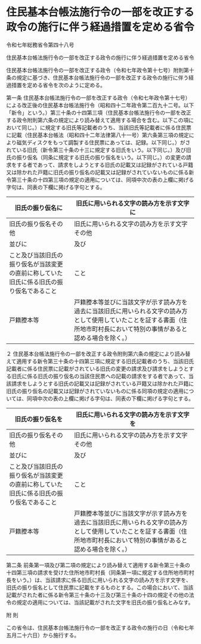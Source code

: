 # 住民基本台帳法施行令の一部を改正する政令の施行に伴う経過措置を定める省令

令和七年総務省令第四十八号

住民基本台帳法施行令の一部を改正する政令の施行に伴う経過措置を定める省令

住民基本台帳法施行令の一部を改正する政令（令和七年政令第十七号）附則第十条の規定に基づき、住民基本台帳法施行令の一部を改正する政令の施行に伴う経過措置を定める省令を次のように定める。

第一条 住民基本台帳法施行令の一部を改正する政令（令和七年政令第十七号）による改正後の住民基本台帳法施行令（昭和四十二年政令第二百九十二号。以下「新令」という。）第三十条の十四第三項（住民基本台帳法施行令の一部を改正する政令附則第六条の規定により読み替えて適用する場合を含む。以下この項において同じ。）に規定する旧氏等記載者のうち、当該旧氏等記載者に係る住民票に記載（住民基本台帳法（昭和四十二年法律第八十一号）第六条第三項の規定により磁気ディスクをもって調製する住民票にあっては、記録。以下同じ。）がされている旧氏（新令第三十条の十三に規定する旧氏をいう。以下同じ。）及び旧氏の振り仮名（同条に規定する旧氏の振り仮名をいう。以下同じ。）の変更の請求をする者であって、請求をしようとする旧氏の記載又は記録がされている戸籍又は除かれた戸籍に旧氏の振り仮名の記載又は記録がされていないものに係る新令第三十条の十四第三項の規定の適用については、同項中次の表の上欄に掲げる字句は、同表の下欄に掲げる字句とする。

旧氏の振り仮名に | 旧氏に用いられる文字の読み方を示す文字に  
---|---  
旧氏の振り仮名その他 | 旧氏に用いられる文字の読み方を示す文字その他  
並びに | 及び  
こと及び当該旧氏の振り仮名が当該変更の直前に称していた旧氏に係る旧氏の振り仮名であること | こと  
戸籍謄本等 | 戸籍謄本等並びに当該文字が示す読み方を過去に当該旧氏に用いられる文字の読み方として使用していたことを証する書面（住所地市町村長において特別の事情があると認める場合を除く。）  
  
２ 住民基本台帳法施行令の一部を改正する政令附則第六条の規定により読み替えて適用する新令第三十条の十四第三項に規定する旧氏記載者のうち、当該旧氏記載者に係る住民票に記載がされている旧氏の変更の請求及び請求をしようとする旧氏に係る旧氏の振り仮名の当該住民票への記載の請求をする者であって、当該請求をしようとする旧氏の記載又は記録がされている戸籍又は除かれた戸籍に旧氏の振り仮名の記載又は記録がされていないものに係る同項の規定の適用については、同項中次の表の上欄に掲げる字句は、同表の下欄に掲げる字句とする。

旧氏の振り仮名を | 旧氏に用いられる文字の読み方を示す文字を  
---|---  
旧氏の振り仮名その他 | 旧氏に用いられる文字の読み方を示す文字その他  
並びに | 及び  
こと及び当該旧氏の振り仮名が当該変更の直前に称していた旧氏に係る旧氏の振り仮名であること | こと  
戸籍謄本等 | 戸籍謄本等並びに当該文字が示す読み方を過去に当該旧氏に用いられる文字の読み方として使用していたことを証する書面（住所地市町村長において特別の事情があると認める場合を除く。）  
  
第二条 前条第一項及び第二項の規定により読み替えて適用する新令第三十条の十四第三項の請求を受けた住所地市町村長（同条第一項に規定する住所地市町村長をいう。）は、当該請求に係る旧氏に用いられる文字の読み方を示す文字を、旧氏の振り仮名として住民票に記載をするものとする。この場合において、当該記載がされた者に係る新令第三十条の十三及び第三十条の十四の規定その他の法令の規定の適用については、当該記載がされた文字を旧氏の振り仮名とみなす。

附 則

この省令は、住民基本台帳法施行令の一部を改正する政令の施行の日（令和七年五月二十六日）から施行する。
